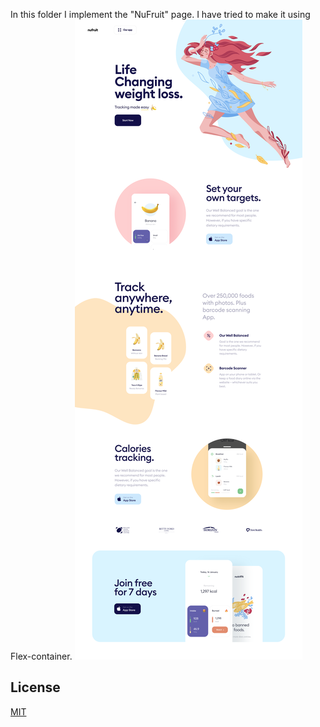 In this folder I implement the "NuFruit" page. I have tried to make it using Flex-container.
![alt text](./imgs/NuFruit_page.png)
## License
[MIT](https://choosealicense.com/licenses/mit/)